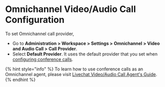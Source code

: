 # Omnichannel Video/Audio Call Configuration

To set Omnichannel call provider,

* Go to **Administration > Workspace > Settings > Omnichannel > Video and Audio Call > Call Provider**.
* Select **Default Provider**. It uses the default provider that you set when[ configuring conference calls](conference-call-admin-guide/).

{% hint style="info" %}
To learn how to use conference calls as an Omnichannel agent, please visit [Livechat Video/Audio Call Agent's Guide](../omnichannel-agents-guides/livechat-video-audio-call-agents-guide.md).
{% endhint %}

